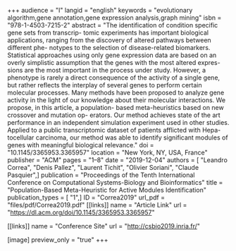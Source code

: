 +++
audience = "I"
langid = "english"
keywords = "evolutionary algorithm,gene annotation,gene expression analysis,graph mining"
isbn = "978-1-4503-7215-2"
abstract = "The identification of condition specific gene sets from transcrip- tomic experiments has important biological applications, ranging from the discovery of altered pathways between different phe- notypes to the selection of disease-related biomarkers. Statistical approaches using only gene expression data are based on an overly simplistic assumption that the genes with the most altered expres- sions are the most important in the process under study. However, a phenotype is rarely a direct consequence of the activity of a single gene, but rather reflects the interplay of several genes to perform certain molecular processes. Many methods have been proposed to analyze gene activity in the light of our knowledge about their molecular interactions. We propose, in this article, a population- based meta-heuristics based on new crossover and mutation op- erators. Our method achieves state of the art performance in an independent simulation experiment used in other studies. Applied to a public transcriptomic dataset of patients afflicted with Hepa- tocellular carcinoma, our method was able to identify significant modules of genes with meaningful biological relevance."
doi = "10.1145/3365953.3365957"
location = "New York, NY, USA, France"
publisher = "ACM"
pages = "1–8"
date = "2019-12-04"
authors = [ "Leandro Correa", "Denis Pallez", "Laurent Tichit", "Olivier Soriani", "Claude Pasquier",]
publication = "Proceedings of the Tenth International Conference on Computational Systems-Biology and Bioinformatics"
title = "Population-Based Meta-Heuristic for Active Modules Identification"
publication_types = [ "1",]
ID = "Correa2019"
url_pdf = "files/pdf/Correa2019.pdf"
[[links]]
name = "Article Link"
url = "https://dl.acm.org/doi/10.1145/3365953.3365957"

[[links]]
name = "Conference Site"
url = "http://csbio2019.inria.fr/"

[image]
preview_only = "true"
+++
